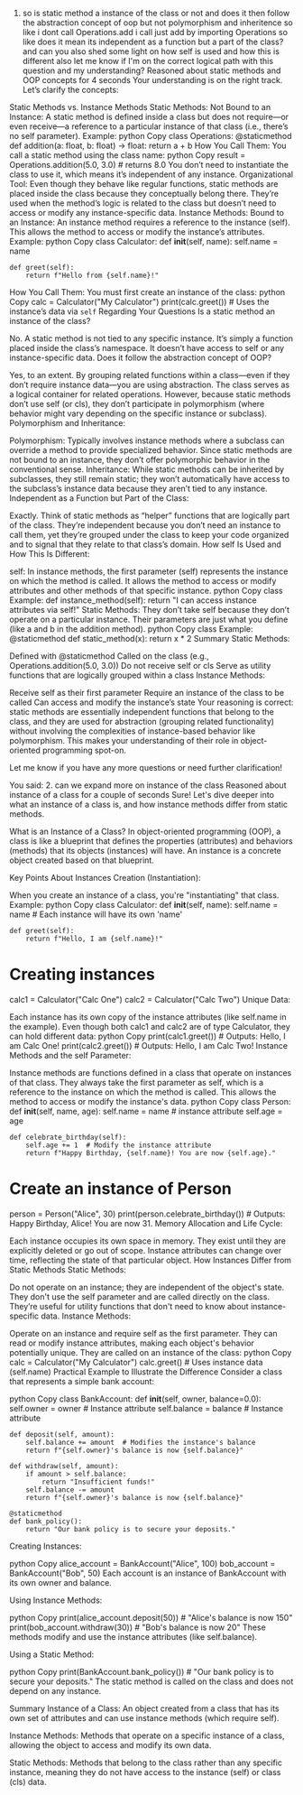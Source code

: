 1. so is static method a instance of the class or not and does it then follow the abstraction concept of oop but not polymorphism and inheritence so like i dont call Operations.add i call just add by importing Operations so like does it mean its independent as a function but a part of the class?
and can you also shed some light on how self is used and how this is different also let me know if I'm on the correct logical path with this question and my understanding?
Reasoned about static methods and OOP concepts for 4 seconds
Your understanding is on the right track. Let’s clarify the concepts:

Static Methods vs. Instance Methods
Static Methods:
Not Bound to an Instance:
A static method is defined inside a class but does not require—or even receive—a reference to a particular instance of that class (i.e., there’s no self parameter).
Example:
python
Copy
class Operations:
    @staticmethod
    def addition(a: float, b: float) -> float:
        return a + b
How You Call Them:
You call a static method using the class name:
python
Copy
result = Operations.addition(5.0, 3.0)  # returns 8.0
You don’t need to instantiate the class to use it, which means it’s independent of any instance.
Organizational Tool:
Even though they behave like regular functions, static methods are placed inside the class because they conceptually belong there. They’re used when the method’s logic is related to the class but doesn’t need to access or modify any instance-specific data.
Instance Methods:
Bound to an Instance:
An instance method requires a reference to the instance (self). This allows the method to access or modify the instance’s attributes. Example:
python
Copy
class Calculator:
    def __init__(self, name):
        self.name = name

    def greet(self):
        return f"Hello from {self.name}!"
How You Call Them:
You must first create an instance of the class:
python
Copy
calc = Calculator("My Calculator")
print(calc.greet())  # Uses the instance’s data via `self`
Regarding Your Questions
Is a static method an instance of the class?

No.
A static method is not tied to any specific instance. It’s simply a function placed inside the class’s namespace. It doesn’t have access to self or any instance-specific data.
Does it follow the abstraction concept of OOP?

Yes, to an extent.
By grouping related functions within a class—even if they don’t require instance data—you are using abstraction. The class serves as a logical container for related operations. However, because static methods don’t use self (or cls), they don’t participate in polymorphism (where behavior might vary depending on the specific instance or subclass).
Polymorphism and Inheritance:

Polymorphism:
Typically involves instance methods where a subclass can override a method to provide specialized behavior. Since static methods are not bound to an instance, they don’t offer polymorphic behavior in the conventional sense.
Inheritance:
While static methods can be inherited by subclasses, they still remain static; they won’t automatically have access to the subclass’s instance data because they aren’t tied to any instance.
Independent as a Function but Part of the Class:

Exactly.
Think of static methods as “helper” functions that are logically part of the class. They’re independent because you don’t need an instance to call them, yet they’re grouped under the class to keep your code organized and to signal that they relate to that class’s domain.
How self Is Used and How This Is Different:

self:
In instance methods, the first parameter (self) represents the instance on which the method is called. It allows the method to access or modify attributes and other methods of that specific instance.
python
Copy
class Example:
    def instance_method(self):
        return "I can access instance attributes via self!"
Static Methods:
They don’t take self because they don’t operate on a particular instance. Their parameters are just what you define (like a and b in the addition method).
python
Copy
class Example:
    @staticmethod
    def static_method(x):
        return x * 2
Summary
Static Methods:

Defined with @staticmethod
Called on the class (e.g., Operations.addition(5.0, 3.0))
Do not receive self or cls
Serve as utility functions that are logically grouped within a class
Instance Methods:

Receive self as their first parameter
Require an instance of the class to be called
Can access and modify the instance’s state
Your reasoning is correct: static methods are essentially independent functions that belong to the class, and they are used for abstraction (grouping related functionality) without involving the complexities of instance-based behavior like polymorphism. This makes your understanding of their role in object-oriented programming spot-on.

Let me know if you have any more questions or need further clarification!






You said:
2. can we expand more on instance of the class
Reasoned about instance of a class for a couple of seconds
Sure! Let's dive deeper into what an instance of a class is, and how instance methods differ from static methods.

What is an Instance of a Class?
In object-oriented programming (OOP), a class is like a blueprint that defines the properties (attributes) and behaviors (methods) that its objects (instances) will have. An instance is a concrete object created based on that blueprint.

Key Points About Instances
Creation (Instantiation):

When you create an instance of a class, you're "instantiating" that class.
Example:
python
Copy
class Calculator:
    def __init__(self, name):
        self.name = name  # Each instance will have its own 'name'

    def greet(self):
        return f"Hello, I am {self.name}!"

# Creating instances
calc1 = Calculator("Calc One")
calc2 = Calculator("Calc Two")
Unique Data:

Each instance has its own copy of the instance attributes (like self.name in the example).
Even though both calc1 and calc2 are of type Calculator, they can hold different data:
python
Copy
print(calc1.greet())  # Outputs: Hello, I am Calc One!
print(calc2.greet())  # Outputs: Hello, I am Calc Two!
Instance Methods and the self Parameter:

Instance methods are functions defined in a class that operate on instances of that class.
They always take the first parameter as self, which is a reference to the instance on which the method is called.
This allows the method to access or modify the instance's data.
python
Copy
class Person:
    def __init__(self, name, age):
        self.name = name  # instance attribute
        self.age = age

    def celebrate_birthday(self):
        self.age += 1  # Modify the instance attribute
        return f"Happy Birthday, {self.name}! You are now {self.age}."

# Create an instance of Person
person = Person("Alice", 30)
print(person.celebrate_birthday())  # Outputs: Happy Birthday, Alice! You are now 31.
Memory Allocation and Life Cycle:

Each instance occupies its own space in memory.
They exist until they are explicitly deleted or go out of scope.
Instance attributes can change over time, reflecting the state of that particular object.
How Instances Differ from Static Methods
Static Methods:

Do not operate on an instance; they are independent of the object's state.
They don't use the self parameter and are called directly on the class.
They’re useful for utility functions that don't need to know about instance-specific data.
Instance Methods:

Operate on an instance and require self as the first parameter.
They can read or modify instance attributes, making each object's behavior potentially unique.
They are called on an instance of the class:
python
Copy
calc = Calculator("My Calculator")
calc.greet()  # Uses instance data (self.name)
Practical Example to Illustrate the Difference
Consider a class that represents a simple bank account:

python
Copy
class BankAccount:
    def __init__(self, owner, balance=0.0):
        self.owner = owner     # Instance attribute
        self.balance = balance # Instance attribute

    def deposit(self, amount):
        self.balance += amount  # Modifies the instance's balance
        return f"{self.owner}'s balance is now {self.balance}"

    def withdraw(self, amount):
        if amount > self.balance:
            return "Insufficient funds!"
        self.balance -= amount
        return f"{self.owner}'s balance is now {self.balance}"

    @staticmethod
    def bank_policy():
        return "Our bank policy is to secure your deposits."
Creating Instances:

python
Copy
alice_account = BankAccount("Alice", 100)
bob_account = BankAccount("Bob", 50)
Each account is an instance of BankAccount with its own owner and balance.

Using Instance Methods:

python
Copy
print(alice_account.deposit(50))  # "Alice's balance is now 150"
print(bob_account.withdraw(30))   # "Bob's balance is now 20"
These methods modify and use the instance attributes (like self.balance).

Using a Static Method:

python
Copy
print(BankAccount.bank_policy())  # "Our bank policy is to secure your deposits."
The static method is called on the class and does not depend on any instance.

Summary
Instance of a Class:
An object created from a class that has its own set of attributes and can use instance methods (which require self).

Instance Methods:
Methods that operate on a specific instance of a class, allowing the object to access and modify its own data.

Static Methods:
Methods that belong to the class rather than any specific instance, meaning they do not have access to the instance (self) or class (cls) data.

